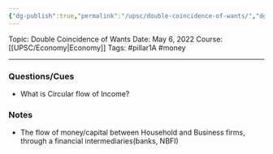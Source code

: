 ```yaml
---
{"dg-publish":true,"permalink":"/upsc/double-coincidence-of-wants/","dgHomeLink":true,"dgPassFrontmatter":false}
---
```


Topic: Double Coincidence of Wants
Date: May 6, 2022
Course: [[UPSC/Economy|Economy]]
Tags: #pillar1A #money

---

### Questions/Cues
- What is Circular flow of Income?

### Notes
- The flow of money/capital between Household and Business firms, through a financial intermediaries(banks, NBFI)





